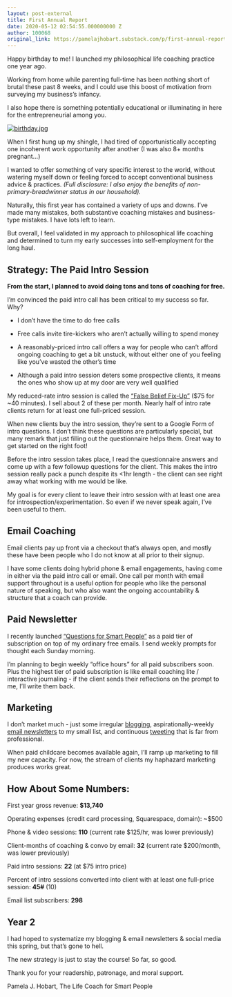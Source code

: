 ```yaml
---
layout: post-external
title: First Annual Report
date: 2020-05-12 02:54:55.000000000 Z
author: 100068
original_link: https://pamelajhobart.substack.com/p/first-annual-report
---
```


Happy birthday to me! I launched my philosophical life coaching practice one year ago.

Working from home while parenting full-time has been nothing short of brutal these past 8 weeks, and I could use this boost of motivation from surveying my business’s infancy.

I also hope there is something potentially educational or illuminating in here for the entrepreneurial among you.

[![birthday.jpg](https://cdn.substack.com/image/fetch/w_1456,c_limit,f_auto,q_auto:good/https#3A#2F#2Fbucketeer-e05bbc84-baa3-437e-9518-adb32be77984.s3.amazonaws.com#2Fpublic#2Fimages#2F3fdedb6e-3d4c-4372-8f4b-fcc091bbc36c_500x737.jpeg)](https://cdn.substack.com/image/fetch/c_limit,f_auto,q_auto:good/https#3A#2F#2Fbucketeer-e05bbc84-baa3-437e-9518-adb32be77984.s3.amazonaws.com#2Fpublic#2Fimages#2F3fdedb6e-3d4c-4372-8f4b-fcc091bbc36c_500x737.jpeg)

When I first hung up my shingle, I had tired of opportunistically accepting one incoherent work opportunity after another (I was also 8+ months pregnant…)

I wanted to offer something of very specific interest to the world, without watering myself down or feeling forced to accept conventional business advice & practices. _(Full disclosure: I also enjoy the benefits of non-primary-breadwinner status in our household)._

Naturally, this first year has contained a variety of ups and downs. I’ve made many mistakes, both substantive coaching mistakes and business-type mistakes. I have lots left to learn.

But overall, I feel validated in my approach to philosophical life coaching and determined to turn my early successes into self-employment for the long haul.

## Strategy: The Paid Intro Session

**From the start, I planned to avoid doing tons and tons of coaching for free.**

I’m convinced the paid intro call has been critical to my success so far. Why?

- I don’t have the time to do free calls

- Free calls invite tire-kickers who aren’t actually willing to spend money

- A reasonably-priced intro call offers a way for people who can’t afford ongoing coaching to get a bit unstuck, without either one of you feeling like you’ve wasted the other’s time

- Although a paid intro session deters some prospective clients, it means the ones who show up at my door are very well qualified

My reduced-rate intro session is called the [“False Belief Fix-Up”](https://www.pamelajhobart.com/work-with-me) ($75 for ~40 minutes). I sell about 2 of these per month. Nearly half of intro rate clients return for at least one full-priced session.

When new clients buy the intro session, they’re sent to a Google Form of intro questions. I don’t think these questions are particularly special, but many remark that just filling out the questionnaire helps them. Great way to get started on the right foot!

Before the intro session takes place, I read the questionnaire answers and come up with a few followup questions for the client. This makes the intro session really pack a punch despite its \<1hr length - the client can see right away what working with me would be like.

My goal is for every client to leave their intro session with at least one area for introspection/experimentation. So even if we never speak again, I’ve been useful to them.

## Email Coaching

Email clients pay up front via a checkout that’s always open, and mostly these have been people who I do not know at all prior to their signup.

I have some clients doing hybrid phone & email engagements, having come in either via the paid intro call or email. One call per month with email support throughout is a useful option for people who like the personal nature of speaking, but who also want the ongoing accountability & structure that a coach can provide.

## Paid Newsletter

I recently launched [“Questions for Smart People”](http://pamelajhobart.substack.com/) as a paid tier of subscription on top of my ordinary free emails. I send weekly prompts for thought each Sunday morning.

I’m planning to begin weekly “office hours” for all paid subscribers soon. Plus the highest tier of paid subscription is like email coaching lite / interactive journaling - if the client sends their reflections on the prompt to me, I’ll write them back.

## Marketing

I don’t market much - just some irregular [blogging](https://www.pamelajhobart.com/blog), aspirationally-weekly [email newsletters](http://pamelajhobart.substack.com/) to my small list, and continuous [tweeting](https://twitter.com/amelapay) that is far from professional.

When paid childcare becomes available again, I’ll ramp up marketing to fill my new capacity. For now, the stream of clients my haphazard marketing produces works great.

## How About Some Numbers:

First year gross revenue: **$13,740**

Operating expenses (credit card processing, Squarespace, domain): ~$500

Phone & video sessions: **110** (current rate $125/hr, was lower previously)

Client-months of coaching & convo by email: **32** (current rate $200/month, was lower previously)

Paid intro sessions: **22** (at $75 intro price)

Percent of intro sessions converted into client with at least one full-price session: **45#** (10)

Email list subscribers: **298**

## Year 2

I had hoped to systematize my blogging & email newsletters & social media this spring, but that’s gone to hell.

The new strategy is just to stay the course! So far, so good.

Thank you for your readership, patronage, and moral support.

Pamela J. Hobart, The Life Coach for Smart People

